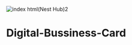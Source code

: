 ![index html(Nest Hub)2](https://github.com/randjelovic-jelena/Digital-Bussiness-Card/assets/125824089/bd5fc067-2e9d-4317-bc69-e255892e4697)
# Digital-Bussiness-Card
